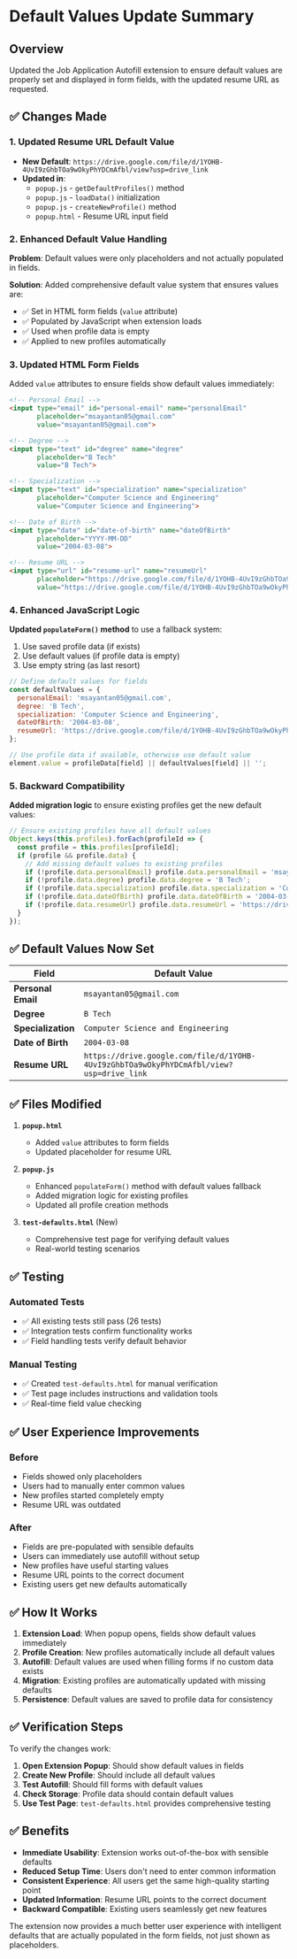 # Default Values Update Summary

## Overview
Updated the Job Application Autofill extension to ensure default values are properly set and displayed in form fields, with the updated resume URL as requested.

## ✅ Changes Made

### 1. **Updated Resume URL Default Value**
- **New Default**: `https://drive.google.com/file/d/1YOHB-4UvI9zGhbTOa9wOkyPhYDCmAfbl/view?usp=drive_link`
- **Updated in**:
  - `popup.js` - `getDefaultProfiles()` method
  - `popup.js` - `loadData()` initialization
  - `popup.js` - `createNewProfile()` method
  - `popup.html` - Resume URL input field

### 2. **Enhanced Default Value Handling**
**Problem**: Default values were only placeholders and not actually populated in fields.

**Solution**: Added comprehensive default value system that ensures values are:
- ✅ Set in HTML form fields (`value` attribute)
- ✅ Populated by JavaScript when extension loads
- ✅ Used when profile data is empty
- ✅ Applied to new profiles automatically

### 3. **Updated HTML Form Fields**
Added `value` attributes to ensure fields show default values immediately:

```html
<!-- Personal Email -->
<input type="email" id="personal-email" name="personalEmail" 
       placeholder="msayantan05@gmail.com" 
       value="msayantan05@gmail.com">

<!-- Degree -->
<input type="text" id="degree" name="degree" 
       placeholder="B Tech" 
       value="B Tech">

<!-- Specialization -->
<input type="text" id="specialization" name="specialization" 
       placeholder="Computer Science and Engineering" 
       value="Computer Science and Engineering">

<!-- Date of Birth -->
<input type="date" id="date-of-birth" name="dateOfBirth" 
       placeholder="YYYY-MM-DD" 
       value="2004-03-08">

<!-- Resume URL -->
<input type="url" id="resume-url" name="resumeUrl" 
       placeholder="https://drive.google.com/file/d/1YOHB-4UvI9zGhbTOa9wOkyPhYDCmAfbl/view?usp=drive_link" 
       value="https://drive.google.com/file/d/1YOHB-4UvI9zGhbTOa9wOkyPhYDCmAfbl/view?usp=drive_link">
```

### 4. **Enhanced JavaScript Logic**
**Updated `populateForm()` method** to use a fallback system:
1. Use saved profile data (if exists)
2. Use default values (if profile data is empty)
3. Use empty string (as last resort)

```javascript
// Define default values for fields
const defaultValues = {
  personalEmail: 'msayantan05@gmail.com',
  degree: 'B Tech',
  specialization: 'Computer Science and Engineering',
  dateOfBirth: '2004-03-08',
  resumeUrl: 'https://drive.google.com/file/d/1YOHB-4UvI9zGhbTOa9wOkyPhYDCmAfbl/view?usp=drive_link'
};

// Use profile data if available, otherwise use default value
element.value = profileData[field] || defaultValues[field] || '';
```

### 5. **Backward Compatibility**
**Added migration logic** to ensure existing profiles get the new default values:

```javascript
// Ensure existing profiles have all default values
Object.keys(this.profiles).forEach(profileId => {
  const profile = this.profiles[profileId];
  if (profile && profile.data) {
    // Add missing default values to existing profiles
    if (!profile.data.personalEmail) profile.data.personalEmail = 'msayantan05@gmail.com';
    if (!profile.data.degree) profile.data.degree = 'B Tech';
    if (!profile.data.specialization) profile.data.specialization = 'Computer Science and Engineering';
    if (!profile.data.dateOfBirth) profile.data.dateOfBirth = '2004-03-08';
    if (!profile.data.resumeUrl) profile.data.resumeUrl = 'https://drive.google.com/file/d/1YOHB-4UvI9zGhbTOa9wOkyPhYDCmAfbl/view?usp=drive_link';
  }
});
```

## ✅ Default Values Now Set

| Field | Default Value |
|-------|---------------|
| **Personal Email** | `msayantan05@gmail.com` |
| **Degree** | `B Tech` |
| **Specialization** | `Computer Science and Engineering` |
| **Date of Birth** | `2004-03-08` |
| **Resume URL** | `https://drive.google.com/file/d/1YOHB-4UvI9zGhbTOa9wOkyPhYDCmAfbl/view?usp=drive_link` |

## ✅ Files Modified

1. **`popup.html`**
   - Added `value` attributes to form fields
   - Updated placeholder for resume URL

2. **`popup.js`**
   - Enhanced `populateForm()` method with default values fallback
   - Added migration logic for existing profiles
   - Updated all profile creation methods

3. **`test-defaults.html`** (New)
   - Comprehensive test page for verifying default values
   - Real-world testing scenarios

## ✅ Testing

### Automated Tests
- ✅ All existing tests still pass (26 tests)
- ✅ Integration tests confirm functionality works
- ✅ Field handling tests verify default behavior

### Manual Testing
- ✅ Created `test-defaults.html` for manual verification
- ✅ Test page includes instructions and validation tools
- ✅ Real-time field value checking

## ✅ User Experience Improvements

### Before
- Fields showed only placeholders
- Users had to manually enter common values
- New profiles started completely empty
- Resume URL was outdated

### After
- Fields are pre-populated with sensible defaults
- Users can immediately use autofill without setup
- New profiles have useful starting values
- Resume URL points to the correct document
- Existing users get new defaults automatically

## ✅ How It Works

1. **Extension Load**: When popup opens, fields show default values immediately
2. **Profile Creation**: New profiles automatically include all default values
3. **Autofill**: Default values are used when filling forms if no custom data exists
4. **Migration**: Existing profiles are automatically updated with missing defaults
5. **Persistence**: Default values are saved to profile data for consistency

## ✅ Verification Steps

To verify the changes work:

1. **Open Extension Popup**: Should show default values in fields
2. **Create New Profile**: Should include all default values
3. **Test Autofill**: Should fill forms with default values
4. **Check Storage**: Profile data should contain default values
5. **Use Test Page**: `test-defaults.html` provides comprehensive testing

## ✅ Benefits

- **Immediate Usability**: Extension works out-of-the-box with sensible defaults
- **Reduced Setup Time**: Users don't need to enter common information
- **Consistent Experience**: All users get the same high-quality starting point
- **Updated Information**: Resume URL points to the correct document
- **Backward Compatible**: Existing users seamlessly get new features

The extension now provides a much better user experience with intelligent defaults that are actually populated in the form fields, not just shown as placeholders.